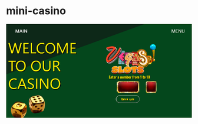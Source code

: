 # mini-casino
![Image of Yaktocat](https://github.com/glow27/casino-project/blob/master/Untitled.png)
